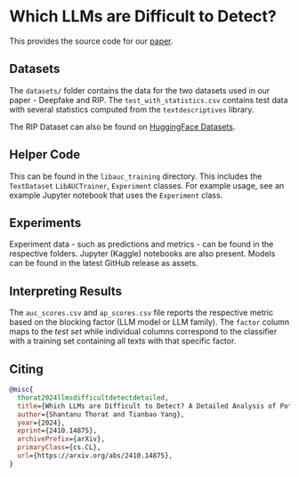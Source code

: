 # Which LLMs are Difficult to Detect? 

This provides the source code for our [paper](https://arxiv.org/abs/2410.14875). 

## Datasets
The `datasets/` folder contains the data for the two datasets used in our paper - Deepfake and RIP.
The `test_with_statistics.csv` contains test data with several statistics computed from the `textdescriptives` library.

The RIP Dataset can also be found on [HuggingFace Datasets](https://huggingface.co/datasets/ShantanuT01/RIP-Dataset). 
## Helper Code
This can be found in the `libauc_training` directory. This includes the `TextDataset`  `LibAUCTrainer`, `Experiment` classes. For example usage, see an example Jupyter notebook that uses the `Experiment` class. 

## Experiments
Experiment data - such as predictions and metrics - can be found in the respective folders. Jupyter (Kaggle) notebooks are also present. 
Models can be found in the latest GitHub release as assets. 

## Interpreting Results
The `auc_scores.csv` and `ap_scores.csv` file reports the respective metric based on the blocking factor (LLM model or LLM family). The `factor` column maps to the <i>test set</i> while individual columns correspond to the classifier with a training set containing all texts with that specific factor. 

## Citing
```bibtex
@misc{
  thorat2024llmsdifficultdetectdetailed,
  title={Which LLMs are Difficult to Detect? A Detailed Analysis of Potential Factors Contributing to Difficulties in LLM Text Detection}, 
  author={Shantanu Thorat and Tianbao Yang},
  year={2024},
  eprint={2410.14875},
  archivePrefix={arXiv},
  primaryClass={cs.CL},
  url={https://arxiv.org/abs/2410.14875},
}
```

